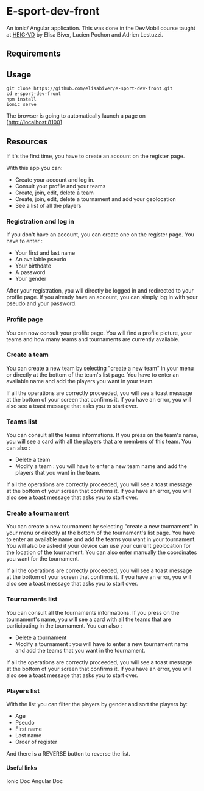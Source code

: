 # E-sport-dev-front

An ionic/ Angular application. This was done in the DevMobil course taught at [HEIG-VD](https://heig-vd.ch/) by Elisa Biver, Lucien Pochon and Adrien Lestuzzi.


## Requirements

## Usage

```
git clone https://github.com/elisabiver/e-sport-dev-front.git
cd e-sport-dev-front
npm install
ionic serve
```

The browser is going to automatically launch a page on [[http://localhost:8100](http://localhost:8100)]

## Resources

If it's the first time, you have to create an account on the register page. 

With this app you can:

* Create your account and log in.
* Consult your profile and your teams
* Create, join, edit, delete a team
* Create, join, edit, delete a tournament and add your geolocation
* See a list of all the players

### Registration and log in
If you don't have an account, you can create one on the register page. You have to enter :

* Your first and last name
* An available pseudo
* Your birthdate
* A password
* Your gender

After your registration, you will directly be logged in and redirected to your profile page.
If you already have an account, you can simply log in with your pseudo and your password.

### Profile page
You can now consult your profile page. You will find a profile picture, your teams and how many teams and tournaments are currently available. 

### Create a team
You can create a new team by selecting "create a new team" in your menu or directly at the bottom of the team's list page. You have to enter an available name and add the players you want in your team.

If all the operations are correctly proceeded, you will see a toast message at the bottom of your screen that confirms it. If you have an error, you will also see a toast message that asks you to start over.

### Teams list
You can consult all the teams informations. If you press on the team's name, you will see a card with all the players that are members of this team. You can also :

* Delete a team
* Modify a team : you will have to enter a new team name and add the players that you want in the team.

If all the operations are correctly proceeded, you will see a toast message at the bottom of your screen that confirms it. If you have an error, you will also see a toast message that asks you to start over.

### Create a tournament
You can create a new tournament by selecting "create a new tournament" in your menu or directly at the bottom of the tournament's list page. You have to enter an available name and add the teams you want in your tournament. You will also be asked if your device can use your current geolocation for the location of the tournament. You can also enter manually the coordinates you want for the tournament.

If all the operations are correctly proceeded, you will see a toast message at the bottom of your screen that confirms it. If you have an error, you will also see a toast message that asks you to start over.

### Tournaments list
You can consult all the tournaments informations. If you press on the tournament's name, you will see a card with all the teams that are participating in the tournament. You can also :

* Delete a tournament
* Modify a tournament : you will have to enter a new tournament name and add the teams that you want in the tournament.

If all the operations are correctly proceeded, you will see a toast message at the bottom of your screen that confirms it. If you have an error, you will also see a toast message that asks you to start over.

### Players list 

With the list you can filter the players by gender and sort the players by:
* Age 
* Pseudo
* First name
* Last name
* Order of register

And there is a REVERSE button to reverse the list. 

#### Useful links 

Ionic Doc
Angular Doc
